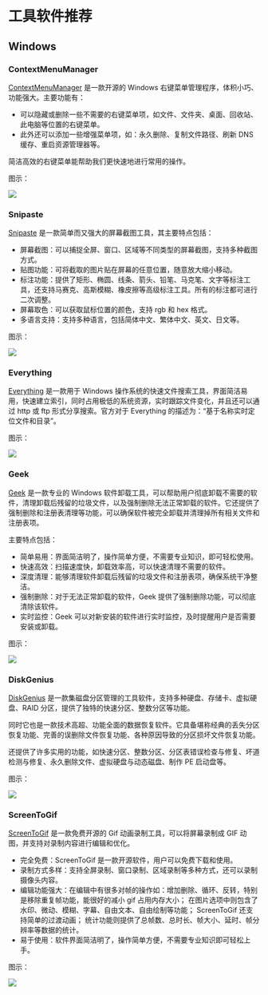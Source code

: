 # 工具软件推荐

## Windows

### ContextMenuManager

[ContextMenuManager](https://gitee.com/BluePointLilac/ContextMenuManager/releases) 是一款开源的 Windows 右键菜单管理程序，体积小巧、功能强大。主要功能有：

- 可以隐藏或删除一些不需要的右键菜单项，如文件、文件夹、桌面、回收站、此电脑等位置的右键菜单。
- 此外还可以添加一些增强菜单项，如：永久删除、复制文件路径、刷新 DNS 缓存、重启资源管理器等。

简洁高效的右键菜单能帮助我们更快速地进行常用的操作。

图示：

<image src="/assets/ContextMenuManager-example.png" />

### Snipaste

[Snipaste](https://zh.snipaste.com) 是一款简单而又强大的屏幕截图工具，其主要特点包括：

- 屏幕截图：可以捕捉全屏、窗口、区域等不同类型的屏幕截图，支持多种截图方式。
- 贴图功能：可将截取的图片贴在屏幕的任意位置，随意放大缩小移动。
- 标注功能：提供了矩形、椭圆、线条、箭头、铅笔、马克笔、文字等标注工具，还支持马赛克、高斯模糊、橡皮擦等高级标注工具。所有的标注都可进行二次调整。
- 屏幕取色：可以获取鼠标位置的颜色，支持 rgb 和 hex 格式。
- 多语言支持：支持多种语言，包括简体中文、繁体中文、英文、日文等。

图示：

<image src="/assets/Snipaste-example.png" />

### Everything

[Everything](https://www.voidtools.com/zh-cn/downloads) 是一款用于 Windows 操作系统的快速文件搜索工具，界面简洁易用，快速建立索引，同时占用极低的系统资源，实时跟踪文件变化，并且还可以通过 http 或 ftp 形式分享搜索。官方对于 Everything 的描述为：“基于名称实时定位文件和目录”。

图示：

<image src="/assets/Everything-example.png" />

### Geek

[Geek](https://geekuninstaller.com) 是一款专业的 Windows 软件卸载工具，可以帮助用户彻底卸载不需要的软件，清理卸载后残留的垃圾文件，以及强制删除无法正常卸载的软件。它还提供了强制删除和注册表清理等功能，可以确保软件被完全卸载并清理掉所有相关文件和注册表项。

主要特点包括：

- 简单易用：界面简洁明了，操作简单方便，不需要专业知识，即可轻松使用。
- 快速高效：扫描速度快，卸载效率高，可以快速清理不需要的软件。
- 深度清理：能够清理软件卸载后残留的垃圾文件和注册表项，确保系统干净整洁。
- 强制删除：对于无法正常卸载的软件，Geek 提供了强制删除功能，可以彻底清除该软件。
- 实时监控：Geek 可以对新安装的软件进行实时监控，及时提醒用户是否需要安装或卸载。

图示：

<image src="/assets/Geek-example.png" />

### DiskGenius

[DiskGenius](https://www.diskgenius.cn) 是一款集磁盘分区管理的工具软件，支持多种硬盘、存储卡、虚拟硬盘、RAID 分区，提供了独特的快速分区、整数分区等功能。

同时它也是一款技术高超、功能全面的数据恢复软件。它具备堪称经典的丢失分区恢复功能、完善的误删除文件恢复功能、各种原因导致的分区损坏文件恢复功能。

还提供了许多实用的功能，如快速分区、整数分区、分区表错误检查与修复、坏道检测与修复、永久删除文件、虚拟硬盘与动态磁盘、制作 PE 启动盘等。

图示：

<image src="/assets/DiskGenius-example.png" />

### ScreenToGif

[ScreenToGif](https://www.screentogif.com) 是一款免费开源的 Gif 动画录制工具，可以将屏幕录制成 GIF 动图，并支持对录制内容进行编辑和优化。

- 完全免费：ScreenToGif 是一款开源软件，用户可以免费下载和使用。
- 录制方式多样：支持全屏录制、窗口录制、区域录制等多种方式，还可以录制摄像头内容。
- 编辑功能强大：在编辑中有很多对帧的操作如：增加删除、循环、反转，特别是移除重复帧功能，能很好的减小 gif 占用内存大小； 在图片选项中则包含了水印、微动、模糊、字幕、自由文本、自由绘制等功能； ScreenToGif 还支持简单的过渡动画； 统计功能则提供了总帧数、总时长、帧大小、延时、帧分辨率等数据的统计。
- 易于使用：软件界面简洁明了，操作简单方便，不需要专业知识即可轻松上手。

图示：

<image src="/assets/ScreenToGif-example.gif" />
